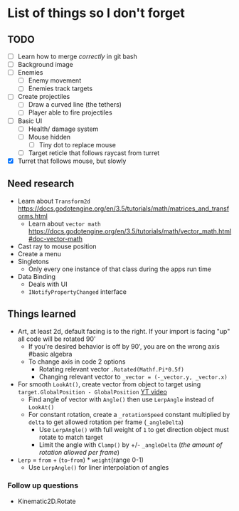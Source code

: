 # List of things so I don't forget

## TODO
- [ ] Learn how to merge *correctly* in git bash
- [ ] Background image
- [ ] Enemies
    - [ ] Enemy movement
    - [ ] Enemies track targets
- [ ] Create projectiles
    - [ ] Draw a curved line (the tethers)
    - [ ] Player able to fire projectiles
- [ ] Basic UI
    - [ ] Health/ damage system
    - [ ] Mouse hidden
        - [ ] Tiny dot to replace mouse
    - [ ] Target reticle that follows raycast from turret
- [x] Turret that follows mouse, but slowly

## Need research
- Learn about `Transform2d` https://docs.godotengine.org/en/3.5/tutorials/math/matrices_and_transforms.html
    - Learn about `vector math` https://docs.godotengine.org/en/3.5/tutorials/math/vector_math.html#doc-vector-math
- Cast ray to mouse position
- Create a menu
- Singletons
    - Only every one instance of that class during the apps run time
- Data Binding
    - Deals with UI
    - `INotifyPropertyChanged` interface

## Things learned
- Art, at least 2d, default facing is to the right. If your import is facing "up" all code will be rotated 90'
    - If you're desired behavior is off by 90', you are on the wrong axis #basic algebra
    - To change axis in code 2 options
        - Rotating relevant vector `.Rotated(Mathf.Pi*0.5f)`
        - Changing relevant vector to `_vector = (-_vector.y, _vector.x)`
- For smooth `LookAt()`, create vector from object to target using `target.GlobalPosition - GlobalPosition` [YT video](https://www.youtube.com/watch?v=ciT_jDol9G8)
    - Find angle of vector with `Angle()` then use `LerpAngle` instead of `LookAt()`
    - For constant rotation, create a `_rotationSpeed` constant multiplied by `delta` to get allowed rotation per frame (`_angleDelta`)
        - Use `LerpAngle()` with full weight of `1` to get direction object must rotate to match target
        - Limit the angle with `Clamp()` by +/- `_angleDelta` (*the amount of rotation allowed per frame*)
- `Lerp` = `from` + (`to`-`from`) * `weight`(range 0-1)
    - Use `LerpAngle()` for liner interpolation of angles
### Follow up questions
- Kinematic2D.Rotate